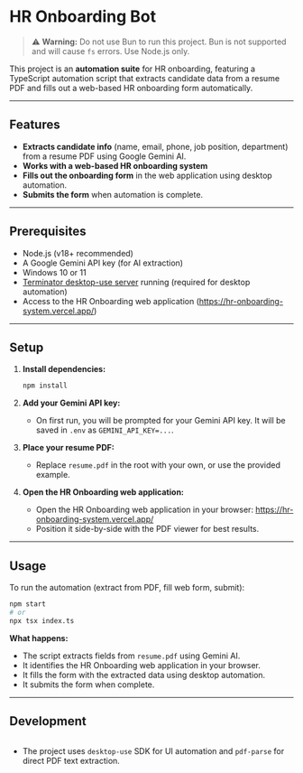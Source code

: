 # HR Onboarding Bot

> ⚠️ **Warning:** Do not use Bun to run this project. Bun is not supported and will cause `fs` errors. Use Node.js only.

This project is an **automation suite** for HR onboarding, featuring a TypeScript automation script that extracts candidate data from a resume PDF and fills out a web-based HR onboarding form automatically.

---

## Features

- **Extracts candidate info** (name, email, phone, job position, department) from a resume PDF using Google Gemini AI.
- **Works with a web-based HR onboarding system**
- **Fills out the onboarding form** in the web application using desktop automation.
- **Submits the form** when automation is complete.

---

## Prerequisites

- Node.js (v18+ recommended)
- A Google Gemini API key (for AI extraction)
- Windows 10 or 11
- [Terminator desktop-use server](https://github.com/your-org/terminator) running (required for desktop automation)
- Access to the HR Onboarding web application (https://hr-onboarding-system.vercel.app/)

---

## Setup

1. **Install dependencies:**
   ```bash
   npm install
   ```

2. **Add your Gemini API key:**
   - On first run, you will be prompted for your Gemini API key. It will be saved in `.env` as `GEMINI_API_KEY=...`.

3. **Place your resume PDF:**
   - Replace `resume.pdf` in the root with your own, or use the provided example.

4. **Open the HR Onboarding web application:**
   - Open the HR Onboarding web application in your browser: https://hr-onboarding-system.vercel.app/
   - Position it side-by-side with the PDF viewer for best results.

---

## Usage

To run the automation (extract from PDF, fill web form, submit):

```bash
npm start
# or
npx tsx index.ts
```

**What happens:**
- The script extracts fields from `resume.pdf` using Gemini AI.
- It identifies the HR Onboarding web application in your browser.
- It fills the form with the extracted data using desktop automation.
- It submits the form when complete.

---

## Development

  ```bash
  ```

- The project uses `desktop-use` SDK for UI automation and `pdf-parse` for direct PDF text extraction.
